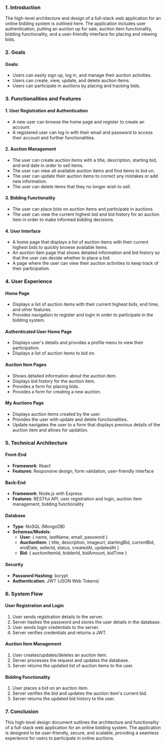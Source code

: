 ### 1. **Introduction**

The high-level architecture and design of a full-stack web application for an online bidding system is outlined here. The application includes user authentication, putting an auction up for sale, auction item functionality, bidding functionality, and a user-friendly interface for placing and viewing bids.

### 2. **Goals**

#### Goals:
- Users can easily sign up, log in, and manage their auction activities.
- Users can create, view, update, and delete auction items.
- Users can participate in auctions by placing and tracking bids.

### 3. **Functionalities and Features**

#### 1. User Registration and Authentication
- A new user can browse the home page and register to create an account.
- A registered user can log in with their email and password to access their account and further functionalities.

#### 2. Auction Management
- The user can create auction items with a title, description, starting bid, and end date in order to sell items.
- The user can view all available auction items and find items to bid on.
- The user can update their auction items to correct any mistakes or add new information.
- The user can delete items that they no longer wish to sell.

#### 3. Bidding Functionality
- The user can place bids on auction items and participate in auctions.
- The user can view the current highest bid and bid history for an auction item in order to make informed bidding decisions.

#### 4. User Interface
- A home page that displays a list of auction items with their current highest bids to quickly browse available items.
- An auction item page that shows detailed information and bid history so that the user can decide whether to place a bid.
- A page where the user can view their auction activities to keep track of their participation.

### 4. **User Experience**

#### Home Page
- Displays a list of auction items with their current highest bids, end time, and other features.
- Provides navigation to register and login in order to participate in the bidding system.

#### Authenticated User Home Page
- Displays user's details and provides a profile menu to view their participation.
- Displays a list of auction items to bid on.

#### Auction Item Pages
- Shows detailed information about the auction item.
- Displays bid history for the auction item.
- Provides a form for placing bids.
- Provides a form for creating a new auction.

#### My Auctions Page
- Displays auction items created by the user.
- Provides the user with update and delete functionalities.
- Update navigates the user to a form that displays previous details of the auction item and allows for updation.


### 5. **Technical Architecture**

#### Front-End
- **Framework**: React
- **Features**: Responsive design, form validation, user-friendly interface

#### Back-End
- **Framework**: Node.js with Express
- **Features**: RESTful API, user registration and login, auction item management, bidding functionality

#### Database
- **Type**: NoSQL (MongoDB)
- **Schemas/Models**:
  - **User**: { name, lastName, email, password }
  - **AuctionItem**: { title, description, imageurl, startingBid, currentBid, endDate, sellerId, status, createdAt, updatedAt }
  - **Bid**: { auctionItemId, bidderId, bidAmount, bidTime }

#### Security
- **Password Hashing**: bcrypt
- **Authentication**: JWT (JSON Web Tokens)

### 6. **System Flow**

#### User Registration and Login
1. User sends registration details to the server.
2. Server hashes the password and stores the user details in the database.
3. User sends login credentials to the server.
4. Server verifies credentials and returns a JWT.

#### Auction Item Management
1. User creates/updates/deletes an auction item.
2. Server processes the request and updates the database.
3. Server returns the updated list of auction items to the user.

#### Bidding Functionality
1. User places a bid on an auction item.
2. Server verifies the bid and updates the auction item's current bid.
3. Server returns the updated bid history to the user.

### 7. **Conclusion**

This high-level design document outlines the architecture and functionality of a full-stack web application for an online bidding system. The application is designed to be user-friendly, secure, and scalable, providing a seamless experience for users to participate in online auctions.

